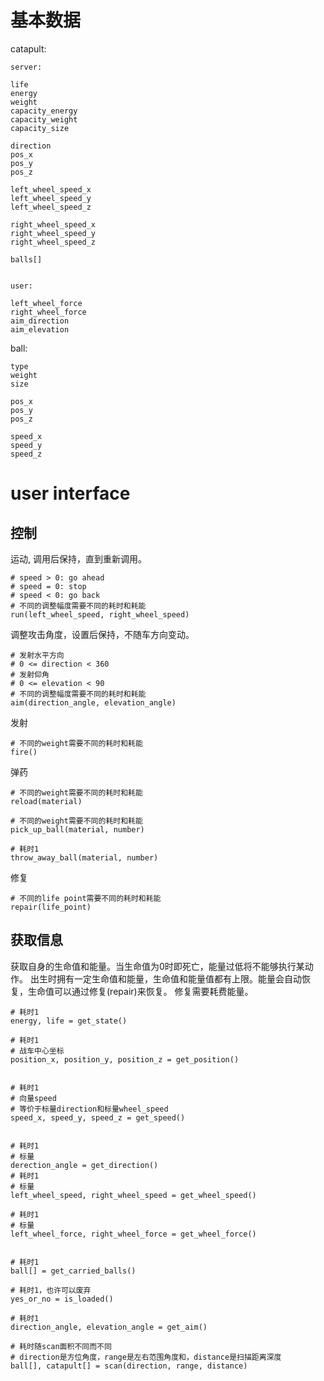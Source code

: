 # 基本数据

catapult:

    server:

    life
    energy
    weight
    capacity_energy
    capacity_weight
    capacity_size

    direction
    pos_x
    pos_y
    pos_z
    
    left_wheel_speed_x
    left_wheel_speed_y
    left_wheel_speed_z
                     
    right_wheel_speed_x
    right_wheel_speed_y
    right_wheel_speed_z

    balls[]
    
    
    user:
    
    left_wheel_force
    right_wheel_force
    aim_direction
    aim_elevation


ball:

    type
    weight
    size
    
    pos_x
    pos_y
    pos_z
    
    speed_x
    speed_y        
    speed_z
    

# user interface

## 控制

运动, 调用后保持，直到重新调用。
    
    # speed > 0: go ahead
    # speed = 0: stop
    # speed < 0: go back
    # 不同的调整幅度需要不同的耗时和耗能        
    run(left_wheel_speed, right_wheel_speed)

调整攻击角度，设置后保持，不随车方向变动。

    # 发射水平方向
    # 0 <= direction < 360
    # 发射仰角
    # 0 <= elevation < 90    
    # 不同的调整幅度需要不同的耗时和耗能    
    aim(direction_angle, elevation_angle)
    
发射

    # 不同的weight需要不同的耗时和耗能
    fire()

弹药

    # 不同的weight需要不同的耗时和耗能
    reload(material)

    # 不同的weight需要不同的耗时和耗能
    pick_up_ball(material, number)
    
    # 耗时1
    throw_away_ball(material, number)

修复

    # 不同的life point需要不同的耗时和耗能
    repair(life_point)



## 获取信息

获取自身的生命值和能量。当生命值为0时即死亡，能量过低将不能够执行某动作。
出生时拥有一定生命值和能量，生命值和能量值都有上限。能量会自动恢复，生命值可以通过修复(repair)来恢复。
修复需要耗费能量。

    # 耗时1
    energy, life = get_state()
    
    # 耗时1
    # 战车中心坐标
    position_x, position_y, position_z = get_position()


    # 耗时1    
    # 向量speed
    # 等价于标量direction和标量wheel_speed
    speed_x, speed_y, speed_z = get_speed()    


    # 耗时1   
    # 标量
    derection_angle = get_direction()
    # 耗时1    
    # 标量
    left_wheel_speed, right_wheel_speed = get_wheel_speed()    

    # 耗时1   
    # 标量
    left_wheel_force, right_wheel_force = get_wheel_force()    

    
    # 耗时1    
    ball[] = get_carried_balls()

    # 耗时1，也许可以废弃
    yes_or_no = is_loaded()

    # 耗时1    
    direction_angle, elevation_angle = get_aim()

    # 耗时随scan面积不同而不同
    # direction是方位角度，range是左右范围角度和，distance是扫描距离深度
    ball[], catapult[] = scan(direction, range, distance)

